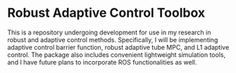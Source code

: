 # Robust Adaptive Control Toolbox
This is a repository undergoing development for use in my research in robust and adaptive control methods. Specifically, I will be implementing adaptive control barrier function, robust adaptive tube MPC, and L1 adaptive control. The package also includes convenient lightweight simulation tools, and I have future plans to incorporate ROS functionalities as well.
